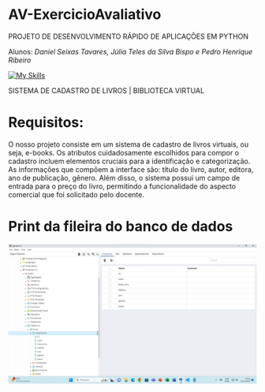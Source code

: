# AV-ExercicioAvaliativo
PROJETO DE DESENVOLVIMENTO RÁPIDO DE APLICAÇÕES EM PYTHON

Alunos: *Daniel Seixas Tavares, Júlia Teles da Silva Bispo e Pedro Henrique Ribeiro*

[![My Skills](https://skillicons.dev/icons?i=python,postgres&theme=light)](https://skillicons.dev)

SISTEMA DE CADASTRO DE LIVROS | BIBLIOTECA VIRTUAL

# Requisitos:





O nosso projeto consiste em um sistema de cadastro de livros virtuais, ou seja, e-books. Os atributos cuidadosamente escolhidos para compor o cadastro incluem elementos cruciais para a identificação e categorização. As informações que compõem a interface são: título do livro, autor, editora, ano de publicação, gênero. Além disso, o sistema possui um campo de entrada para o preço do livro, permitindo a funcionalidade do aspecto comercial que foi solicitado pelo docente. 

# Print da fileira do banco de dados

<img src="https://github.com/jlateles/AV-ExercicioAvaliativo/blob/main/CapturasDeTelas/banco-Postgrees.jfif">



